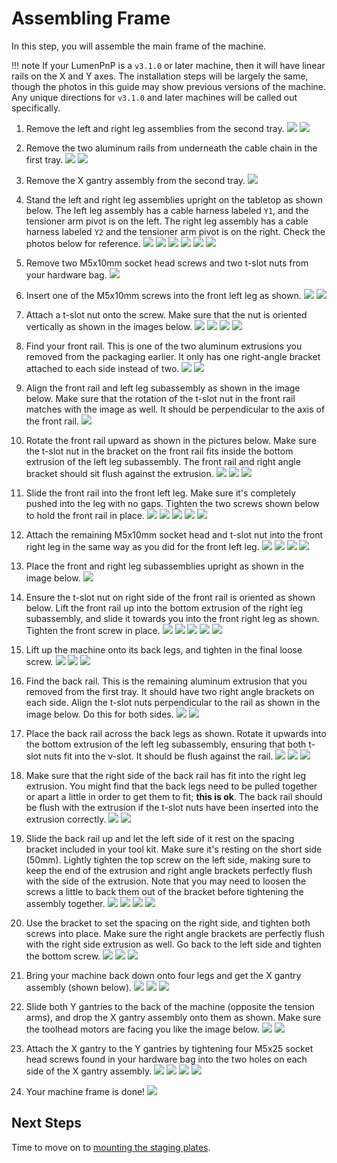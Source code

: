<!-- markdownlint-disable-file MD045-->
# Assembling Frame

In this step, you will assemble the main frame of the machine.

!!! note
    If your LumenPnP is a `v3.1.0` or later machine, then it will have linear rails on the X and Y axes. The installation steps will be largely the same, though the photos in this guide may show previous versions of the machine. Any unique directions for `v3.1.0` and later machines will be called out specifically.

<!-- TODO: Update Photo for Linear Rails -->
1. Remove the left and right leg assemblies from the second tray.
  ![](images/remove-left-legs.JPG)
  ![](images/remove-right-legs.JPG)

2. Remove the two aluminum rails from underneath the cable chain in the first tray. <!-- TODO: Update Photo for Linear Rails -->
  ![](images/removing-cable-chain.JPG)
  ![](images/removing-front-and-back-rails.JPG)

3. Remove the X gantry assembly from the second tray.
  ![](images/removing-x-gantry.JPG)

4. Stand the left and right leg assemblies upright on the tabletop as shown below. The left leg assembly has a cable harness labeled `Y1`, and the tensioner arm pivot is on the left. The right leg assembly has a cable harness labeled `Y2` and the tensioner arm pivot is on the right. Check the photos below for reference.
  ![](images/left-right-leg-assemblies.JPG)
  ![](images/left-legs-right-in-background.JPG)
  ![](images/right-legs-left-in-background.JPG)
  ![](images/left-right-legs-arrangement.JPG)
  ![](images/left-legs-cable-harness.JPG)
  ![](images/right-legs-cable-harness.JPG)

5. Remove two M5x10mm socket head screws and two t-slot nuts from your hardware bag.
  ![](images/two-m5x10-two-t-slot.JPG)

6. Insert one of the M5x10mm screws into the front left leg as shown.
  ![](images/left-leg-screw-1.JPG)
  ![](images/left-leg-screw-2.JPG)

7. Attach a t-slot nut onto the screw. Make sure that the nut is oriented vertically as shown in the images below.
  ![](images/left-leg-nut-1.JPG)
  ![](images/left-leg-nut-2.JPG)
  ![](images/left-leg-nut-wrong.JPG)
  ![](images/left-leg-nut-3.JPG)

8. Find your front rail. This is one of the two aluminum extrusions you removed from the packaging earlier. It only has one right-angle bracket attached to each side instead of two.
  ![](images/front-rail.JPG)
  ![](images/front-rail-detail.JPG)

9. Align the front rail and left leg subassembly as shown in the image below. Make sure that the rotation of the t-slot nut in the front rail matches with the image as well. It should be perpendicular to the axis of the front rail.
  ![](images/front-rail-left-leg.JPG)

10. Rotate the front rail upward as shown in the pictures below. Make sure the t-slot nut in the bracket on the front rail fits inside the bottom extrusion of the left leg subassembly. The front rail and right angle bracket should sit flush against the extrusion.
  ![](images/front-rail-rotate-1.JPG)
  ![](images/front-rail-rotate-2.JPG)
  ![](images/front-rail-rotate-3.JPG)

11. Slide the front rail into the front left leg. Make sure it's completely pushed into the leg with no gaps. Tighten the two screws shown below to hold the front rail in place.
  ![](images/front-rail-slide.JPG)
  ![](images/front-rail-seated-1.JPG)
  ![](images/front-rail-seated-2.JPG)
  ![](images/front-rail-tighten-1.JPG)
  ![](images/front-rail-tighten-2.JPG)

12. Attach the remaining M5x10mm socket head and t-slot nut into the front right leg in the same way as you did for the front left leg.
  ![](images/front-rail-right-leg-1.JPG)
  ![](images/front-rail-right-leg-2.JPG)
  ![](images/front-rail-right-leg-3.JPG)
  ![](images/front-rail-right-leg-4.JPG)

13. Place the front and right leg subassemblies upright as shown in the image below.
  ![](images/legs-and-front-rail.JPG)

14. Ensure the t-slot nut on right side of the front rail is oriented as shown below. Lift the front rail up into the bottom extrusion of the right leg subassembly, and slide it towards you into the front right leg as shown. Tighten the front screw in place.
  ![](images/front-rail-mount-1.JPG)
  ![](images/front-rail-mount-2.JPG)
  ![](images/front-rail-mount-3.JPG)
  ![](images/front-rail-mount-4.JPG)
  ![](images/front-rail-mount-5.JPG)

15. Lift up the machine onto its back legs, and tighten in the final loose screw.
  ![](images/front-rail-mount-6.JPG)
  ![](images/front-rail-mount-7.JPG)
  ![](images/front-rail-mount-8.JPG)

16. Find the back rail. This is the remaining aluminum extrusion that you removed from the first tray. It should have two right angle brackets on each side. Align the t-slot nuts perpendicular to the rail as shown in the image below. Do this for both sides.
  ![](images/back-rail.JPG)
  ![](images/back-rail-nut-alignment.JPG)

17. Place the back rail across the back legs as shown. Rotate it upwards into the bottom extrusion of the left leg subassembly, ensuring that both t-slot nuts fit into the v-slot. It should be flush against the rail.
  ![](images/left-back-rail-fit.JPG)
  ![](images/left-back-rail-fit-2.JPG)
  ![](images/left-back-rail-fit-3.JPG)

18. Make sure that the right side of the back rail has fit into the right leg extrusion. You might find that the back legs need to be pulled together or apart a little in order to get them to fit; **this is ok**. The back rail should be flush with the extrusion if the t-slot nuts have been inserted into the extrusion correctly.
  ![](images/back-rail-offset.JPG)
  ![](images/back-rail-no-offset.JPG)

19. Slide the back rail up and let the left side of it rest on the spacing bracket included in your tool kit. Make sure it's resting on the short side (50mm). Lightly tighten the top screw on the left side, making sure to keep the end of the extrusion and right angle brackets perfectly flush with the side of the extrusion. Note that you may need to loosen the screws a little to back them out of the bracket before tightening the assembly together.
  ![](images/alignment-bracket.JPG)
  ![](images/left-bracket-rest.JPG)
  ![](images/left-bracket-top-screw.JPG)
  ![](images/bracket-flush-left.JPG)

20. Use the bracket to set the spacing on the right side, and tighten both screws into place. Make sure the right angle brackets are perfectly flush with the right side extrusion as well. Go back to the left side and tighten the bottom screw.
  ![](images/right-bracket-tighten.JPG)
  ![](images/bracket-flush-right.JPG)
  ![](images/left-bracket-bottom-screw.JPG)

21. Bring your machine back down onto four legs and get the X gantry assembly (shown below).
  ![](images/lower-machine-1.JPG)
  ![](images/lower-machine-2.JPG)
  ![](images/x-gantry.JPG)

22. Slide both Y gantries to the back of the machine (opposite the tension arms), and drop the X gantry assembly onto them as shown. Make sure the toolhead motors are facing you like the image below.
  ![](images/y-gantries-back.JPG)
  ![](images/x-gantry-mounted.JPG)

23. Attach the X gantry to the Y gantries by tightening four M5x25 socket head screws found in your hardware bag into the two holes on each side of the X gantry assembly.
  ![](images/mount-x-gantry-1.JPG)
  ![](images/mount-x-gantry-2.JPG)
  ![](images/mount-x-gantry-3.JPG)
  ![](images/mount-x-gantry-4.JPG)



24. Your machine frame is done!
  ![](images/frame-complete.JPG)

## Next Steps

Time to move on to [mounting the staging plates](../mounting-staging-plates/index.md).
